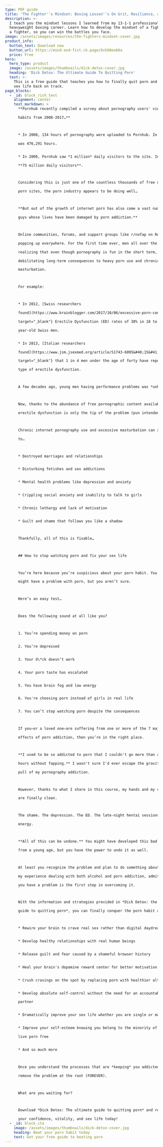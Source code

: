 ```yaml
---
type: PDF guide
title: 'The Fighter''s Mindset: Boxing Lesson''s On Grit, Resilience, and Anti-Fragility'
description: >-
  I teach you the mindset lessons I learned from my 13-1-1 professional
  heavyweight boxing career. Learn how to develop the mindset of a fighter, from
  a fighter, so you can win the battles you face. 
image: /assets/images/resources/the-fighters-mindset-cover.jpg
product_info:
  button_text: Download now
  button_url: https://mind-and-fist.ck.page/6cb98ea66a
  price: Free
hero:
  hero_type: product
  image: /assets/images/thumbnails/dick-detox-cover.jpg
  heading: 'Dick Detox: The Ultimate Guide To Quitting Porn'
  text: >-
    This is a free guide that teaches you how to finally quit porn and get your
    sex life back on track.
page_blocks:
  - _id: block_rich_text
    alignment: center
    text_markdown: >
      **Pornhub recently compiled a survey about pornography users' viewing

      habits from 2008-2017…**



      * In 2008, 134 hours of pornography were uploaded to Pornhub. In 2017, it

      was 476,291 hours.


      * In 2008, Pornhub saw *1 million* daily visitors to the site. In 2017,

      **75 million daily visitors**.



      Considering this is just one of the countless thousands of free online

      porn sites, the porn industry appears to be doing well…



      **But out of the growth of internet porn has also come a vast number of

      guys whose lives have been damaged by porn addiction.**



      Online communities, forums, and support groups like r/nofap on Reddit are

      popping up everywhere. For the first time ever, men all over the world are

      realizing that even though pornography is fun in the short term, there are

      debilitating long-term consequences to heavy porn use and chronic

      masturbation.



      For example:



      * In 2012, [Swiss researchers

      found](https://www.brainblogger.com/2017/10/06/excessive-porn-consumption-can-cause-erectile-dysfunction-myth-or-truth/){:

      target="_blank"} Erectile Dysfunction (ED) rates of 30% in 18 to 24

      year-old Swiss men.


      * In 2013, [Italian researchers

      found](https://www.jsm.jsexmed.org/article/S1743-6095&#40;15&#41;30428-8/fulltext){:

      target="_blank"} that 1 in 4 men under the age of forty have reported some

      type of erectile dysfunction.



      A few decades ago, young men having performance problems was *unheard of.*



      Now, thanks to the abundance of free pornographic content available,

      erectile dysfunction is only the tip of the problem (pun intended).



      Chronic internet pornography use and excessive masturbation can also lead

      to…



      * Destroyed marriages and relationships


      * Disturbing fetishes and sex addictions


      * Mental health problems like depression and anxiety


      * Crippling social anxiety and inability to talk to girls


      * Chronic lethargy and lack of motivation


      * Guilt and shame that follows you like a shadow



      Thankfully, all of this is fixable…



      ## How to stop watching porn and fix your sex life



      You’re here because you’re suspicious about your porn habit. You think you

      might have a problem with porn, but you aren’t sure.



      Here’s an easy test…



      Does the following sound at all like you?



      1. You’re spending money on porn


      2. You’re depressed


      3. Your d\*ck doesn’t work


      4. Your porn taste has escalated


      5. You have brain fog and low energy


      6. You're choosing porn instead of girls in real life


      7. You can’t stop watching porn despite the consequences



      If you–or a loved one–are suffering from one or more of the 7 major

      effects of porn addiction, then you’re in the right place.



      **I used to be so addicted to porn that I couldn't go more than a few

      hours without fapping.** I wasn't sure I'd ever escape the gravitational

      pull of my pornography addiction.



      However, thanks to what I share in this course, my hands and my conscience

      are finally clean.



      The shame. The depression. The ED. The late-night hentai sessions. The low

      energy.



      **All of this can be undone.** You might have developed this bad habit

      from a young age, but you have the power to undo it as well.



      At least you recognize the problem and plan to do something about it. In

      my experience dealing with both alcohol and porn addiction, admitting that

      you have a problem is the first step in overcoming it.



      With the information and strategies provided in *Dick Detox: the ultimate

      guide to quitting porn*, you can finally conquer the porn habit and…



      * Rewire your brain to crave real sex rather than digital daydreams


      * Develop healthy relationships with real human beings


      * Release guilt and fear caused by a shameful browser history


      * Heal your brain's dopamine reward center for better motivation and focus


      * Crush cravings on the spot by replacing porn with healthier alternatives


      * Develop absolute self-control without the need for an accountability

      partner


      * Dramatically improve your sex life whether you are single or married


      * Improve your self-esteem knowing you belong to the minority of men who

      live porn free


      * And so much more



      Once you understand the processes that are *keeping* you addicted, you can

      remove the problem at the root (FOREVER).



      What are you waiting for?



      Download *Dick Detox: The ultimate guide to quitting porn* and restore

      your confidence, vitality, and sex life today!
  - _id: block_cta
    image: /assets/images/thumbnails/dick-detox-cover.jpg
    heading: Beat your porn habit today
    text: Get your free guide to beating porn
---
```

